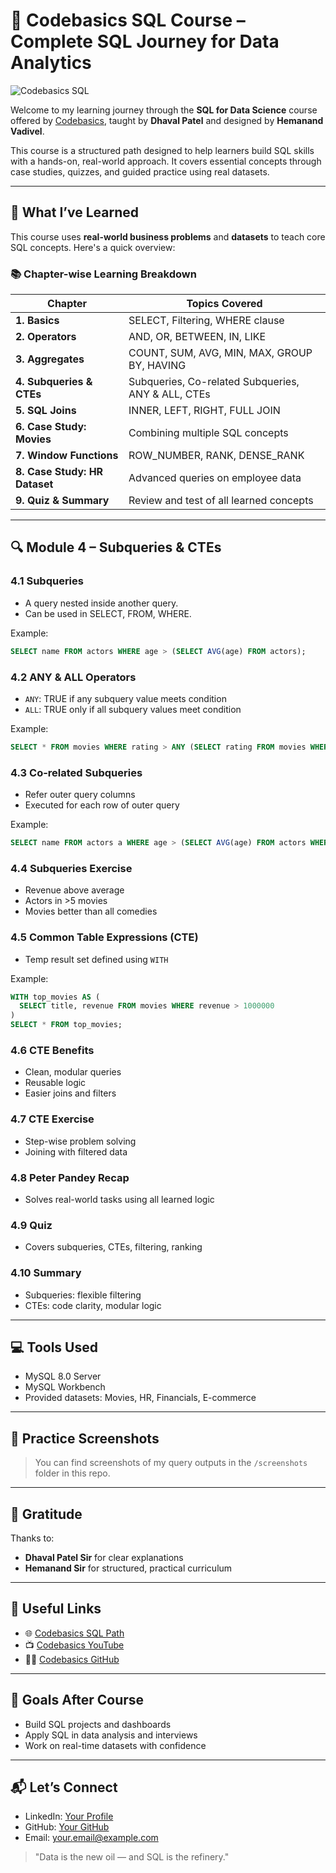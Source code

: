# 📘 Codebasics SQL Course – Complete SQL Journey for Data Analytics

![Codebasics SQL](https://codebasics.io/_next/image?url=%2Fimages%2Fsql-cover.jpg\&w=1080\&q=75)

Welcome to my learning journey through the **SQL for Data Science** course offered by [Codebasics](https://codebasics.io), taught by **Dhaval Patel** and designed by **Hemanand Vadivel**.

This course is a structured path designed to help learners build SQL skills with a hands-on, real-world approach. It covers essential concepts through case studies, quizzes, and guided practice using real datasets.

---

## 🧠 What I’ve Learned

This course uses **real-world business problems** and **datasets** to teach core SQL concepts. Here's a quick overview:

### 📚 Chapter-wise Learning Breakdown

| Chapter                       | Topics Covered                                     |
| ----------------------------- | -------------------------------------------------- |
| **1. Basics**                 | SELECT, Filtering, WHERE clause                    |
| **2. Operators**              | AND, OR, BETWEEN, IN, LIKE                         |
| **3. Aggregates**             | COUNT, SUM, AVG, MIN, MAX, GROUP BY, HAVING        |
| **4. Subqueries & CTEs**      | Subqueries, Co-related Subqueries, ANY & ALL, CTEs |
| **5. SQL Joins**              | INNER, LEFT, RIGHT, FULL JOIN                      |
| **6. Case Study: Movies**     | Combining multiple SQL concepts                    |
| **7. Window Functions**       | ROW\_NUMBER, RANK, DENSE\_RANK                     |
| **8. Case Study: HR Dataset** | Advanced queries on employee data                  |
| **9. Quiz & Summary**         | Review and test of all learned concepts            |

---

## 🔍 Module 4 – Subqueries & CTEs

### 4.1 Subqueries

* A query nested inside another query.
* Can be used in SELECT, FROM, WHERE.

Example:

```sql
SELECT name FROM actors WHERE age > (SELECT AVG(age) FROM actors);
```

### 4.2 ANY & ALL Operators

* `ANY`: TRUE if any subquery value meets condition
* `ALL`: TRUE only if all subquery values meet condition

Example:

```sql
SELECT * FROM movies WHERE rating > ANY (SELECT rating FROM movies WHERE genre = 'Comedy');
```

### 4.3 Co-related Subqueries

* Refer outer query columns
* Executed for each row of outer query

Example:

```sql
SELECT name FROM actors a WHERE age > (SELECT AVG(age) FROM actors WHERE gender = a.gender);
```

### 4.4 Subqueries Exercise

* Revenue above average
* Actors in >5 movies
* Movies better than all comedies

### 4.5 Common Table Expressions (CTE)

* Temp result set defined using `WITH`

Example:

```sql
WITH top_movies AS (
  SELECT title, revenue FROM movies WHERE revenue > 1000000
)
SELECT * FROM top_movies;
```

### 4.6 CTE Benefits

* Clean, modular queries
* Reusable logic
* Easier joins and filters

### 4.7 CTE Exercise

* Step-wise problem solving
* Joining with filtered data

### 4.8 Peter Pandey Recap

* Solves real-world tasks using all learned logic

### 4.9 Quiz

* Covers subqueries, CTEs, filtering, ranking

### 4.10 Summary

* Subqueries: flexible filtering
* CTEs: code clarity, modular logic

---

## 💻 Tools Used

* MySQL 8.0 Server
* MySQL Workbench
* Provided datasets: Movies, HR, Financials, E-commerce

---

## 📸 Practice Screenshots

> You can find screenshots of my query outputs in the `/screenshots` folder in this repo.

---

## 🙏 Gratitude

Thanks to:

* **Dhaval Patel Sir** for clear explanations
* **Hemanand Sir** for structured, practical curriculum

---

## 🔗 Useful Links

* 🌐 [Codebasics SQL Path](https://codebasics.io/path/sql-for-data-science)
* 📺 [Codebasics YouTube](https://www.youtube.com/c/codebasics)
* 🧑‍💻 [Codebasics GitHub](https://github.com/codebasics/sql-course)

---

## 🚀 Goals After Course

* Build SQL projects and dashboards
* Apply SQL in data analysis and interviews
* Work on real-time datasets with confidence

---

## 📬 Let’s Connect

* LinkedIn: [Your Profile](https://linkedin.com/in/your-profile)
* GitHub: [Your GitHub](https://github.com/your-profile)
* Email: [your.email@example.com](mailto:your.email@example.com)

> "Data is the new oil — and SQL is the refinery."

